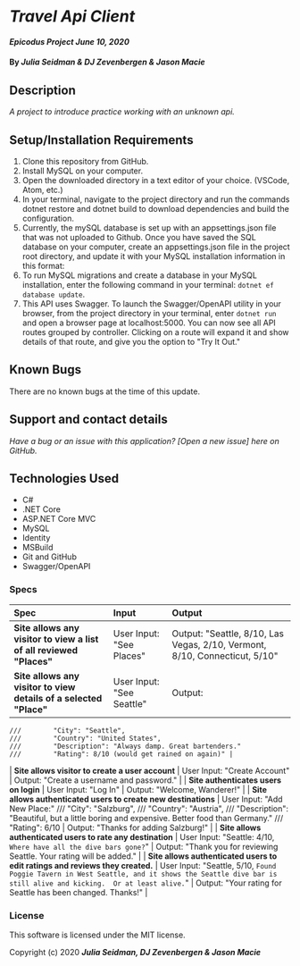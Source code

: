 
# _Travel Api Client_
#### _Epicodus Project June 10, 2020_

#### By _**Julia Seidman & DJ Zevenbergen & Jason Macie**_


## Description

_A project to introduce practice working with an unknown api._

## Setup/Installation Requirements

1. Clone this repository from GitHub.
2. Install MySQL on your computer.
3. Open the downloaded directory in a text editor of your choice. (VSCode, Atom, etc.)
4. In your terminal, navigate to the project directory and run the commands dotnet restore and dotnet build to download dependencies and build the configuration.
5. Currently, the mySQL database is set up with an appsettings.json file that was not uploaded to Github.  Once you have saved the SQL database on your computer, create an appsettings.json file in the project root directory, and update it with your MySQL installation information in this format:
6. To run MySQL migrations and create a database in your MySQL installation, enter the following command in your terminal: ```dotnet ef database update```.
7. This API uses Swagger. To launch the Swagger/OpenAPI utility in your browser, from the project directory in your terminal, enter ```dotnet run``` and open a browser page at localhost:5000.  You can now see all API routes grouped by controller.  Clicking on a route will expand it and show details of that route, and give you the option to "Try It Out."


## Known Bugs

There are no known bugs at the time of this update.

## Support and contact details

_Have a bug or an issue with this application? [Open a new issue] here on GitHub._

## Technologies Used

* C#
* .NET Core
* ASP.NET Core MVC
* MySQL
* Identity
* MSBuild
* Git and GitHub
* Swagger/OpenAPI

### Specs
| Spec | Input | Output |
| :------------- | :------------- | :------------- |
| **Site allows any visitor to view a list of all reviewed "Places"** | User Input: "See Places" | Output: "Seattle, 8/10, Las Vegas, 2/10, Vermont, 8/10, Connecticut, 5/10" |
| **Site allows any visitor to view details of a selected "Place"** | User Input: "See Seattle" | Output: 
    ///        "City": "Seattle",
    ///        "Country": "United States",
    ///        "Description": "Always damp. Great bartenders."
    ///        "Rating": 8/10 (would get rained on again)" |
| **Site allows visitor to create a user account** | User Input: "Create Account" | Output: "Create a username and password." |
| **Site authenticates users on login** | User Input: "Log In" | Output: "Welcome, Wanderer!" |
| **Site allows authenticated users to create new destinations** | User Input: "Add New Place:" 
///     "City": "Salzburg",
///     "Country": "Austria",
///     "Description": "Beautiful, but a little boring and expensive.  Better food than Germany."
///     "Rating": 6/10 | Output: "Thanks for adding Salzburg!" |
| **Site allows authenticated users to rate any destination** | User Input: "Seattle: 4/10, `Where have all the dive bars gone?`" | Output: "Thank you for reviewing Seattle.  Your rating will be added." |
| **Site allows authenticated users to edit ratings and reviews they created.** | User Input: "Seattle, 5/10, `Found Poggie Tavern in West Seattle, and it shows the Seattle dive bar is still alive and kicking.  Or at least alive.`" | Output: "Your rating for Seattle has been changed.  Thanks!" | 
<!-- Stretch goals: Create user authenticated put & delete methods for places in addition to ratings -->





### License
This software is licensed under the MIT license.

Copyright (c) 2020 **_Julia Seidman, DJ Zevenbergen & Jason Macie_**